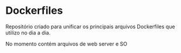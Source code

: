 <h1> Dockerfiles</h1>

 <p>Repositório criado para unificar os principais arquivos Dockerfiles que utilizo no dia a dia. </p>
 <p> No momento contém arquivos de web server e SO </p>
